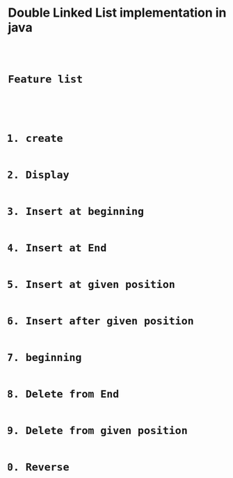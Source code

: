 
# Double Linked List implementation in java
<pre>
    <code>
    <h1>Feature list </h>
	    <ol>
	     <li>create</li>
	     <li>Display</li>
	     <li>Insert at beginning</li>
	     <li>Insert at End</li>
	     <li>Insert at given position</li>
	      <li>Insert after given position</li>             
	     <li>beginning</li>
	     <li>Delete from End</li>
	     <li>Delete from given position</li>
	     <li>Reverse</li>
	    </ol>
    </code>
</pre>